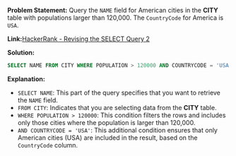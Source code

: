 **Problem Statement:**
Query the `NAME` field for American cities in the **CITY** table with populations larger than 120,000. The `CountryCode` for America is `USA`.

**Link:**[HackerRank - Revising the SELECT Query 2](https://www.hackerrank.com/challenges/revising-the-select-query-2/problem)

**Solution:**

```sql
SELECT NAME FROM CITY WHERE POPULATION > 120000 AND COUNTRYCODE = 'USA';
```

**Explanation:**

- `SELECT NAME`: This part of the query specifies that you want to retrieve the `NAME` field.
- `FROM CITY`: Indicates that you are selecting data from the **CITY** table.
- `WHERE POPULATION > 120000`: This condition filters the rows and includes only those cities where the population is larger than 120,000.
- `AND COUNTRYCODE = 'USA'`: This additional condition ensures that only American cities (USA) are included in the result, based on the `CountryCode` column.

